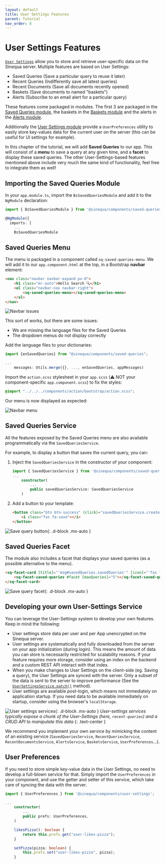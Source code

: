 ```yaml
---
layout: default
title: User Settings Features
parent: Tutorial
nav_order: 8
---
```


# User Settings Features

[`User Settings`]({{site.baseurl}}modules/core/user-settings.html) allow you to store and retrieve user-specific data on the Sinequa server. Multiple features are based on User Settings:
- Saved Queries (Save a particular query to reuse it later)
- Recent Queries (Indifferently save all latest queries)
- Recent Documents (Save all documents recently opened)
- Baskets (Save documents to named "baskets")
- Alerts (Subscribe to an email alert for a particular query)

These features come packaged in modules. The first 3 are packaged in the [Saved Queries module]({{site.baseurl}}modules/components/saved-queries.html), the baskets in the [Baskets module]({{site.baseurl}}modules/components/baskets.html) and the alerts in the [Alerts module]({{site.baseurl}}modules/components/alerts.html).

Additionally the [User Settings module]({{site.baseurl}}modules/components/user-settings.html) provide a `UserPreferences` utility to easily store key-values data for the current user on the server (this can be useful for UI settings for example).

In this chapter of the tutorial, we will add **Saved Queries** to our app. This will consist of a **menu** to save a query at any given time, and a **facet** to display these saved queries. The other User-Settings-based features mentioned above include very much the same kind of functionality, feel free to integrate them as well!

## Importing the Saved Queries Module

In your `app.module.ts`, import the `BsSavedQueriesModule` and add it to the `NgModule` declaration:

```ts
import { BsSavedQueriesModule } from '@sinequa/components/saved-queries';

@NgModule({
  imports: [
    ...
    BsSavedQueriesModule
```

## Saved Queries Menu

The menu is packaged in a component called `sq-saved-queries-menu`. We will add it to our `app.component.html` at the top, in a Bootstrap **navbar** element:

```html
<nav class="navbar navbar-expand px-0">
    <h1 class="mr-auto">Hello Search 🔍</h1>
    <ul class="navbar-nav navbar-right">
        <sq-saved-queries-menu></sq-saved-queries-menu>
    </ul>
</nav>
```

![Navbar issues]({{site.baseurl}}assets/tutorial/navbar-issue.png)

This sort of works, but there are some issues:
- We are missing the language files for the Saved Queries
- The dropdown menus do not display correctly

Add the language files to your dictionaries:

```ts
import {enSavedQueries} from "@sinequa/components/saved-queries";

...
    messages: Utils.merge({}, ..., enSavedQueries, appMessages)
```

Import the `action.scss` stylesheet in your `app.scss` (⚠️ NOT your component-specific `app.component.scss`) to fix the styles:

```scss
@import "../../../components/action/bootstrap/action.scss";
```

Our menu is now displayed as expected:

![Navbar menu]({{site.baseurl}}assets/tutorial/navbar-ok.png)

## Saved Queries Service

All the features exposed by the Saved Queries menu are also available programmatically via the `SavedQueriesService`.

For example, to display a button that saves the current query, you can:

1. Inject the `SavedQueriesService` in the constructor of your component:

    ```ts
    import { SavedQueriesService } from '@sinequa/components/saved-queries';
    ...
        constructor(
            ...
            public savedQueriesService: SavedQueriesService
        )
    ```

2. Add a button to your template:

    ```html
    <button class="btn btn-success" (click)="savedQueriesService.createSavedQueryModal()">
        <i class="fas fa-save"></i>
    </button>
    ```

![Save query button]({{site.baseurl}}assets/tutorial/savedqueries-button.png){: .d-block .mx-auto }

## Saved Queries Facet

The module also includes a facet that displays your saved queries (as a possible alternative to the menu).

```html
<sq-facet-card [title]="'msg#savedQueries.savedQueries'" [icon]="'fas fa-save'">
    <sq-facet-saved-queries #facet [maxQueries]="5"></sq-facet-saved-queries>
</sq-facet-card>
```

![Save query facet]({{site.baseurl}}assets/tutorial/savedqueries-facet.png){: .d-block .mx-auto }

## Developing your own User-Settings Service

You can leverage the User-Settings system to develop your own features. Keep in mind the following:
- User settings store data per user and per App unencrypted on the Sinequa server.
- User settings are systematically and fully downloaded from the server on your app initialization (during login). This means the amount of data you can store is necessarily restricted for scalability reasons. If your feature requires more storage, consider using an index on the backend and a custom REST API interact with that index.
- When you make changes to User Settings on the client-side (eg. Saving a query), the User Settings are synced with the server. Only a subset of the data is sent to the server to improve performance (See the [`UserSettingsService.patch()`]({{site.baseurl}}core/injectables/UserSettingsWebService.html#patch) method).
- User settings are available post-login, which means not immediately on application startup. If you need data to be available immediately on startup, consider using the browser's `localStorage`.

![User settings services]({{site.baseurl}}assets/tutorial/user-settings-services.png){: .d-block .mx-auto }
*User-settings services typically expose a chunk of the User-Settings (here, `recent-queries`) and a CRUD API to manipulate this data*
{: .text-center }

We recommend you implement your own service by mimicking the content of an existing service (`SavedQueriesService`, `RecentQueriesService`, `RecentDocumentsService`, `AlertsService`, `BasketsService`, `UserPreferences`...).

## User Preferences

If you need to store simple key-value data in the User Settings, no need to develop a full-blown service for that. Simply import the `UserPreferences` in your component, and use the getter and setter of this service, which take care of syncing the data with the server.

```ts
import { UserPreferences } from '@sinequa/components/user-settings';

...
    constructor(
        ...        
        public prefs: UserPreferences,
    )

    likesPizza(): boolean {
        return this.prefs.get("user-likes-pizza");
    }

    setPizza(pizza: boolean) {
        this.prefs.set("user-likes-pizza", pizza);
    }
```